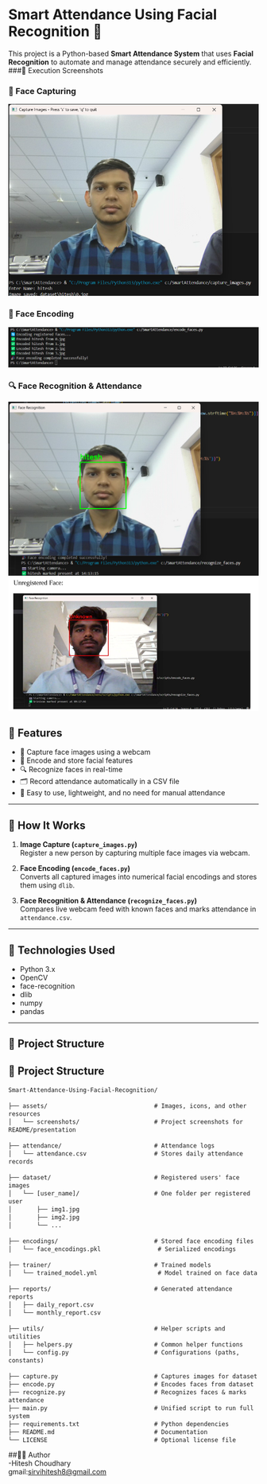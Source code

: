 # Smart Attendance Using Facial Recognition 🎯

This project is a Python-based **Smart Attendance System** that uses **Facial Recognition** to automate and manage attendance securely and efficiently.
###📸 Execution Screenshots  
### 🎥 Face Capturing  
![Capture](assets/screenshots/0.png)

### 🧠 Face Encoding
![Encoding](assets/screenshots/1.png)

### 🔍 Face Recognition & Attendance
![Recognition](assets/screenshots/2.png)
![Face Recognition Demo](assets/screenshots/3.png)



## 📌 Features

- 🎥 Capture face images using a webcam
- 🧠 Encode and store facial features
- 🔍 Recognize faces in real-time
- 🗂 Record attendance automatically in a CSV file
- 🧾 Easy to use, lightweight, and no need for manual attendance

---

## 🚀 How It Works

1. **Image Capture (`capture_images.py`)**  
   Register a new person by capturing multiple face images via webcam.

2. **Face Encoding (`encode_faces.py`)**  
   Converts all captured images into numerical facial encodings and stores them using `dlib`.

3. **Face Recognition & Attendance (`recognize_faces.py`)**  
   Compares live webcam feed with known faces and marks attendance in `attendance.csv`.

---

## 🧰 Technologies Used

- Python 3.x
- OpenCV
- face-recognition
- dlib
- numpy
- pandas

---
## 📂 Project Structure
## 📂 Project Structure

```
Smart-Attendance-Using-Facial-Recognition/  

├── assets/                              # Images, icons, and other resources  
│   └── screenshots/                     # Project screenshots for README/presentation  

├── attendance/                          # Attendance logs  
│   └── attendance.csv                   # Stores daily attendance records  

├── dataset/                             # Registered users' face images  
│   └── [user_name]/                     # One folder per registered user  
│       ├── img1.jpg  
│       ├── img2.jpg  
│       └── ...  

├── encodings/                           # Stored face encoding files  
│   └── face_encodings.pkl                # Serialized encodings  

├── trainer/                             # Trained models  
│   └── trained_model.yml                 # Model trained on face data  

├── reports/                             # Generated attendance reports  
│   ├── daily_report.csv  
│   └── monthly_report.csv  

├── utils/                               # Helper scripts and utilities  
│   ├── helpers.py                       # Common helper functions  
│   └── config.py                        # Configurations (paths, constants)  

├── capture.py                           # Captures images for dataset  
├── encode.py                            # Encodes faces from dataset  
├── recognize.py                         # Recognizes faces & marks attendance  
├── main.py                              # Unified script to run full system  
├── requirements.txt                     # Python dependencies  
├── README.md                            # Documentation  
└── LICENSE                              # Optional license file  
```



##🧑‍💻 Author  
-Hitesh Choudhary  
gmail:sirvihitesh8@gmail.com
